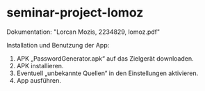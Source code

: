 # seminar-project-lomoz

Dokumentation: "Lorcan Mozis, 2234829, lomoz.pdf"

Installation und Benutzung der App:

1. APK „PasswordGenerator.apk“ auf das Zielgerät downloaden.
2. APK installieren.
3. Eventuell „unbekannte Quellen“ in den Einstellungen aktivieren.
4. App ausführen.
